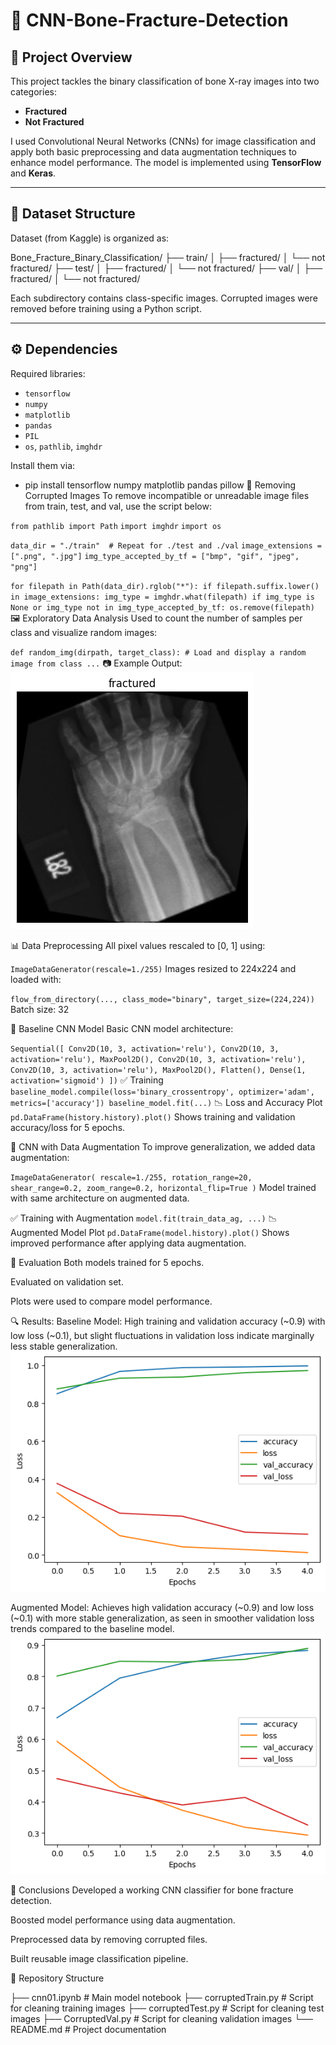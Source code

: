 # 🦴 CNN-Bone-Fracture-Detection

## 📌 Project Overview
This project tackles the binary classification of bone X-ray images into two categories:
- **Fractured**
- **Not Fractured**

I used Convolutional Neural Networks (CNNs) for image classification and apply both basic preprocessing and data augmentation techniques to enhance model performance. The model is implemented using **TensorFlow** and **Keras**.

---

## 📁 Dataset Structure
Dataset (from Kaggle) is organized as:

Bone_Fracture_Binary_Classification/
├── train/
│   ├── fractured/
│   └── not fractured/
├── test/
│   ├── fractured/
│   └── not fractured/
├── val/
│   ├── fractured/
│   └── not fractured/

Each subdirectory contains class-specific images. Corrupted images were removed before training using a Python script.

---

## ⚙️ Dependencies
Required libraries:

- `tensorflow`
- `numpy`
- `matplotlib`
- `pandas`
- `PIL`
- `os`, `pathlib`, `imghdr`

Install them via:

- pip install tensorflow numpy matplotlib pandas pillow
🧹 Removing Corrupted Images
To remove incompatible or unreadable image files from train, test, and val, use the script below:

`from pathlib import Path`
`import imghdr`
`import os`

`data_dir = "./train"  # Repeat for ./test and ./val`
`image_extensions = [".png", ".jpg"]`
`img_type_accepted_by_tf = ["bmp", "gif", "jpeg", "png"]`

`for filepath in Path(data_dir).rglob("*"):
    if filepath.suffix.lower() in image_extensions:
        img_type = imghdr.what(filepath)
        if img_type is None or img_type not in img_type_accepted_by_tf:
            os.remove(filepath)`
🖼️ Exploratory Data Analysis
Used to count the number of samples per class and visualize random images:

`def random_img(dirpath, target_class):
    # Load and display a random image from class
    ...`
📷 Example Output:
![fractured](fractured.png)

📊 Data Preprocessing
All pixel values rescaled to [0, 1] using:

`ImageDataGenerator(rescale=1./255)`
Images resized to 224x224 and loaded with:

`flow_from_directory(..., class_mode="binary", target_size=(224,224))`
Batch size: 32

📌 Baseline CNN Model
Basic CNN model architecture:

`Sequential([
    Conv2D(10, 3, activation='relu'),
    Conv2D(10, 3, activation='relu'),
    MaxPool2D(),
    Conv2D(10, 3, activation='relu'),
    Conv2D(10, 3, activation='relu'),
    MaxPool2D(),
    Flatten(),
    Dense(1, activation='sigmoid')
])`
✅ Training
`baseline_model.compile(loss='binary_crossentropy', optimizer='adam', metrics=['accuracy'])
baseline_model.fit(...)`
📉 Loss and Accuracy Plot
`pd.DataFrame(history.history).plot()`
Shows training and validation accuracy/loss for 5 epochs.

🔁 CNN with Data Augmentation
To improve generalization, we added data augmentation:

`ImageDataGenerator(
    rescale=1./255,
    rotation_range=20,
    shear_range=0.2,
    zoom_range=0.2,
    horizontal_flip=True
)`
Model trained with same architecture on augmented data.

✅ Training with Augmentation
`model.fit(train_data_ag, ...)`
📉 Augmented Model Plot
`pd.DataFrame(model.history).plot()`
Shows improved performance after applying data augmentation.

🧪 Evaluation
Both models trained for 5 epochs.

Evaluated on validation set.

Plots were used to compare model performance.

🔍 Results:
Baseline Model: High training and validation accuracy (~0.9) with low loss (~0.1), but slight fluctuations in validation loss indicate marginally less stable generalization.
![baseline_model](baseline_model.png)

Augmented Model: Achieves high validation accuracy (~0.9) and low loss (~0.1) with more stable generalization, as seen in smoother validation loss trends compared to the baseline model.
![Augmented Model](AugmentedModel.png)

🧠 Conclusions
Developed a working CNN classifier for bone fracture detection.

Boosted model performance using data augmentation.

Preprocessed data by removing corrupted files.

Built reusable image classification pipeline.

📂 Repository Structure

├── cnn01.ipynb              # Main model notebook
├── corruptedTrain.py        # Script for cleaning training images
├── corruptedTest.py         # Script for cleaning test images
├── CorruptedVal.py          # Script for cleaning validation images
└── README.md                # Project documentation

